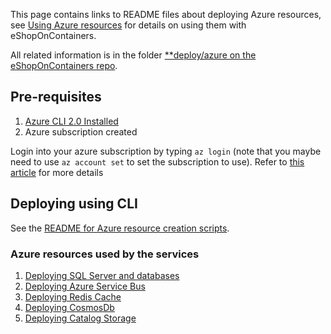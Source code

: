 This page contains links to README files about deploying Azure resources, see [Using Azure resources](Using-Azure-resources) for details on using them with eShopOnContainers.

All related information is in the folder [**deploy/azure on the eShopOnContainers repo](https://github.com/dotnet-architecture/eShopOnContainers/tree/dev/deploy/azure/az).

## Pre-requisites

1. [Azure CLI 2.0 Installed](https://docs.microsoft.com/cli/azure/install-azure-cli)
2. Azure subscription created

Login into your azure subscription by typing `az login` (note that you maybe need to use `az account set` to set the subscription to use). Refer to [this article](https://docs.microsoft.com/cli/azure/authenticate-azure-cli) for more details

## Deploying using CLI

See the [README for Azure resource creation scripts](https://github.com/dotnet-architecture/eShopOnContainers/blob/dev/deploy/az/readme.md).

### Azure resources used by the services

1. [Deploying SQL Server and databases](https://github.com/dotnet-architecture/eShopOnContainers/tree/dev/deploy/azure/az/sql/readme.md)
2. [Deploying Azure Service Bus](https://github.com/dotnet-architecture/eShopOnContainers/tree/dev/deploy/azure/az/servicebus/readme.md)
3. [Deploying Redis Cache](https://github.com/dotnet-architecture/eShopOnContainers/tree/dev/deploy/azure/az/redis/readme.md)
4. [Deploying CosmosDb](https://github.com/dotnet-architecture/eShopOnContainers/tree/dev/deploy/azure/az/cosmos/readme.md)
5. [Deploying Catalog Storage](https://github.com/dotnet-architecture/eShopOnContainers/tree/dev/deploy/azure/az/storage/catalog/readme.md)
